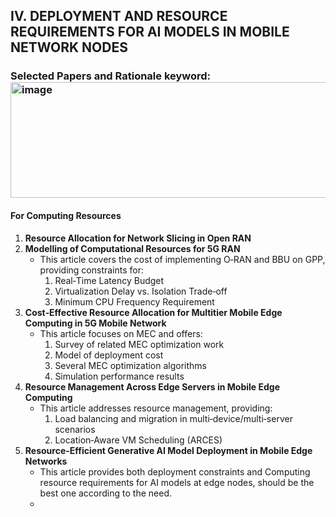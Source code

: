 ## IV. DEPLOYMENT AND RESOURCE REQUIREMENTS FOR AI MODELS IN MOBILE NETWORK NODES

### Selected Papers and Rationale  keyword:<img width="1682" height="185" alt="image" src="https://github.com/user-attachments/assets/9b4fe05e-77b4-45c6-aa01-e3bf776b6f56" />


#### For Computing Resources
1. **Resource Allocation for Network Slicing in Open RAN**
2. **Modelling of Computational Resources for 5G RAN**  
   - This article covers the cost of implementing O‑RAN and BBU on GPP, providing constraints for:  
     1. Real‑Time Latency Budget  
     2. Virtualization Delay vs. Isolation Trade‑off  
     3. Minimum CPU Frequency Requirement  
3. **Cost‑Effective Resource Allocation for Multitier Mobile Edge Computing in 5G Mobile Network**  
   - This article focuses on MEC and offers:  
     1. Survey of related MEC optimization work  
     2. Model of deployment cost  
     3. Several MEC optimization algorithms  
     4. Simulation performance results  
4. **Resource Management Across Edge Servers in Mobile Edge Computing**  
   - This article addresses resource management, providing:  
     1. Load balancing and migration in multi‑device/multi‑server scenarios  
     2. Location‑Aware VM Scheduling (ARCES)  
5. **Resource-Efficient Generative AI Model Deployment in Mobile Edge Networks**
   - This article provides both deployment constraints and  Computing resource requirements for AI models at edge nodes, should be the best one according to the need.
   - 
